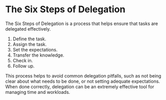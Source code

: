 

# The Six Steps of Delegation

The Six Steps of Delegation is a process that helps ensure that tasks are delegated effectively.

1. Define the task.
2. Assign the task.
3. Set the expectations.
4. Transfer the knowledge.
5. Check in.
6. Follow up.

This process helps to avoid common delegation pitfalls, such as not being clear about what needs to be done, or not setting adequate expectations. When done correctly, delegation can be an extremely effective tool for managing time and workloads.

